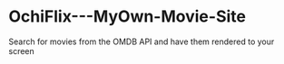 # OchiFlix---MyOwn-Movie-Site
Search for movies from the OMDB API and have them rendered to your screen
